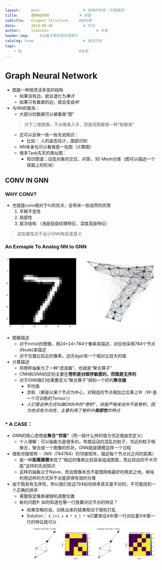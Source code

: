 ```yaml
---
layout:     post                    # 使用的布局（不需要改）
title:      图神经网络              # 标题 
subtitle:   Elegant Structure     #副标题
date:       2019-09-06              # 时间
author:     tianchen                      # 作者
header-img:     #这篇文章标题背景图片
catalog: true                       # 是否归档
tags:    
    - DL                          #标签
---
```

# Graph Neural Network
* 图是一种很灵活多变的结构
    * 如果没有边，就会退化为*集合*
    * 如果只有垂直的边，就会变成*树*
* 与NN的联系：
    * 大部分的数据可以被看做“图”
    > 对于二维图像，不从像素入手，而是将图看做一种“超像素”
    * 还可以反映一些一些先验知识：
        * 比如： 人的姿态估计，面部识别
    * NN本身也可以看做是一张图（计算图）
    * 很多Task先天的类似图：
        * 知识图谱；动态对象的交互，问答，3D Mesh分类（图可以描述一个球面上的形状）

## CONV IN GNN
### WHY CONV?
* 也就是conv相对于fc的优点，会带来一些自然的优势
    1. 平移不变性
    2. 局部性
    3. 层次结构 （浅层低级纹理特征，深度高级特征）
> 这些属性对于设计GNN有启发意义
### An Exmaple To Analog NN to GNN
![](https://github.com/A-suozhang/MyPicBed/raw/master/img/20190907214505.png)
* 图像描述
    * 对于mnist的图像，用24*24=784个像素来描述，对应地采用784个节点(Node)来描述
    * 对于位置比较近的像素，边(Edge)有一个相对比较大的值
* 计算描述
    * 将卷积抽象为了一种“滤波器”，也就是“聚合算子”
    * CNN和GNN的区别主要在**卷积是对顺序敏感的，而图是无序的**
    * 对于GNN我们也需要定义“聚合算子”得到一个好的**聚合器**
        * 平均值
        * 求和 （都是以某个节点为中心，对相连的节点相加之后乘上W（W-是一个可训练的Tensor））
        * *人们管这种方式叫做GNN中的“卷积”，但是严格来说并不是卷积，因为他没有方向性，主要利用了卷积中**局部性**的特点*
### * A CASE：
* GNN的核心思想是**聚合“邻值”**（而一般什么样的值为邻近值由您定义）
    * 个人理解：可以抽象为是很多的，布朗运动的混乱的粒子，邻近的粒子相聚合，聚合成一个图像的形状，GNN就是建模这样一个过程
* 借助邻接矩阵 -（N*N（784*784）的邻接矩阵，描述每个节点对之间的距离）
    * 是一种**距离建模**体现了“相近的像素比较容易组成图案，而比较远的不大可能”这样的先验知识
    * 这样的抽象过于Naive，而且图像本也不是图网络最好的用武之地，单纯利用这样的方式并不太能获得有效的分类
* 由于图具有无序性，所以我们给这784如何排序其实是不对的，不可能找到一个正确的排序
    * 需要假定像素被随机调整位置
    * 新的问题❓: 如何知道在哪一行放置对应节点的特征？
        * 如果忽略的话，训练出来的结果相当于随机打乱
        * Solution： ```X_l+1 = A * X_l * W```只要保证A中第一行对应着X中第一行的特征就可以
![](https://github.com/A-suozhang/MyPicBed/raw/master/img/20190907215659.png)
